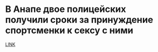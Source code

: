 # В Анапе двое полицейских получили сроки за принуждение спортсменки к сексу с ними



[LINK](https://varlamov.ru/3573238.html)